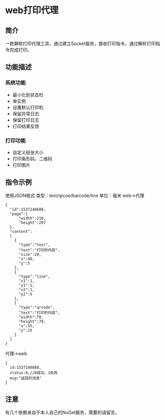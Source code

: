 # web打印代理
## 简介
一款静默打印代理工具，通过建立Socket服务，接收打印指令，通过解析打印指令完成打印。
## 功能描述

### 系统功能
* 最小化到状态栏
* 单实例
* 设置默认打印机
* 保留异常日志
* 保留打印日志
* 打印结果反馈

### 打印功能
* 自定义纸张大小
* 打印条形码，二维码
* 打印图片

## 指令示例
使用JSON格式
类型：text/qrcoe/barcode/line
单位：毫米
web->代理
```
{
  "id":1537148688,
  "page":{
      "width":210,
      "height":297
  },
  "content":
  [
    {
      "type":"text",
      "text":"打印的内容",
      "size":20,
      "x":40,
      "y":5
    },
    {
      "type":"line",
      "x1":1,
      "y1":1,
      "x2":1,
      "y2":5
    },
    {
      "type":"qrcode",
      "text":"打印的内容",
      "width":70,
      "height":70,
      "x":55,
      "y":15
    }
  ]
}
```
代理->web
```
{
  id:1537148688,
  status:0,//0成功，1失败
  msg:"返回的消息"
}
```

## 注意
有几个依赖来自于本人自己的NuGet服务，需要的请留言。
